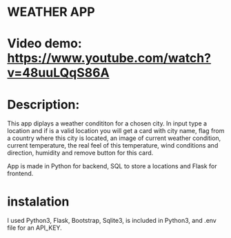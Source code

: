 # WEATHER APP

# Video demo: https://www.youtube.com/watch?v=48uuLQqS86A

# Description:

This app diplays a weather condititon for a chosen city. In input type a location and if is a valid location you will get a card with city name,
flag from a country where this city is located, an image of current weather condition, current temperature, the real feel of this temperature, wind conditions and direction, humidity and remove button for this card.

App is made in Python for backend, SQL to store a locations and Flask for frontend.

# instalation

I used Python3, Flask, Bootstrap, Sqlite3, is included in Python3, and .env file for an API_KEY.



